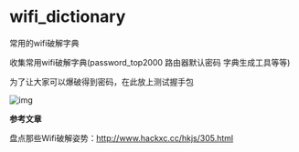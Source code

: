 # wifi_dictionary
常用的wifi破解字典

收集常用wifi破解字典(password_top2000  路由器默认密码  字典生成工具等等)

为了让大家可以爆破得到密码，在此放上测试握手包  

![img](https://github.com/hackxc/wifi_dictionary/blob/master/demo.png)  

**参考文章**  

盘点那些Wifi破解姿势：http://www.hackxc.cc/hkjs/305.html

